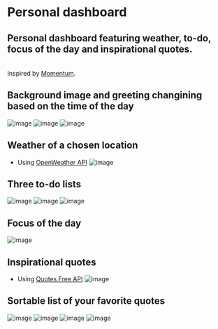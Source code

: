 # Personal dashboard
<h2>Personal dashboard featuring weather, to-do, focus of the day and inspirational quotes.</h2>
<br>
Inspired by <a href="https://momentumdash.com">Momentum</a>.

## Background image and greeting changining based on the time of the day
![image](https://i.imgur.com/tFTeOEn.jpg)
![image](https://i.imgur.com/fTSEVHn.jpg)
![image](https://i.imgur.com/08HRmwe.jpg)

## Weather of a chosen location 
- Using [OpenWeather API](https://openweathermap.org/)
![image](https://i.imgur.com/YoztzbA.jpg)

## Three to-do lists
![image](https://i.imgur.com/sKPPgcc.jpg)
![image](https://i.imgur.com/6UM8ZKx.png)
![image](https://i.imgur.com/q8KJ6m6.png)

## Focus of the day
![image](https://i.imgur.com/JPC3LBf.png)

## Inspirational quotes
- Using [Quotes Free API](https://type.fit/api/quotes)
![image](https://i.imgur.com/eYTjfaP.png)

## Sortable list of your favorite quotes
![image](https://i.imgur.com/RnGGUJd.png)
![image](https://i.imgur.com/SVc9zl4.png)
![image](https://i.imgur.com/FPQYSeD.png)
![image](https://i.imgur.com/AbbRBBn.png)
